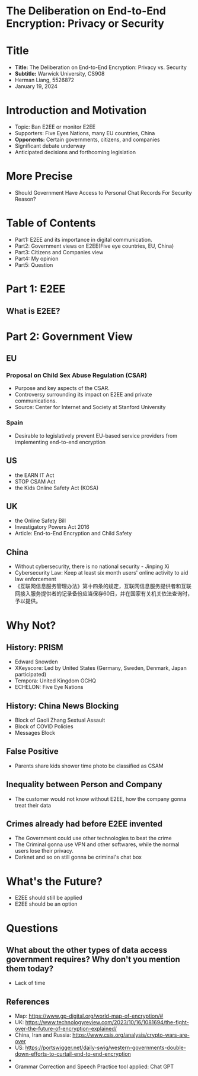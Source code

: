 # The Deliberation on End-to-End Encryption: Privacy or Security

# Title
- **Title:** The Deliberation on End-to-End Encryption: Privacy vs. Security
- **Subtitle:** Warwick University, CS908
- Herman Liang, 5526872
- January 19, 2024

# Introduction and Motivation
- Topic: Ban E2EE or monitor E2EE
- Supporters: Five Eyes Nations, many EU countries, China
- **Opponents:** Certain governments, citizens, and companies
- Significant debate underway
- Anticipated decisions and forthcoming legislation
# More Precise
- Should Government Have Access to Personal Chat Records For Security Reason? 
# Table of Contents
- Part1: E2EE and its importance in digital communication.
- Part2: Government views on E2EE(Five eye countries, EU, China)
- Part3: Citizens and Companies view
- Part4: My opinion
- Part5: Question
# Part 1: E2EE
## What is E2EE? 

# Part 2: Government View

## EU
### Proposal on Child Sex Abuse Regulation (CSAR)
- Purpose and key aspects of the CSAR.
- Controversy surrounding its impact on E2EE and private communications.
- Source: Center for Internet and Society at Stanford University
### Spain
- Desirable to legislatively prevent EU-based service providers from implementing end-to-end encryption
## US
- the EARN IT Act
- STOP CSAM Act
- the Kids Online Safety Act (KOSA)
## UK
- the Online Safety Bill
-  Investigatory Powers Act 2016 
- Article: End-to-End Encryption and Child Safety
## China
- Without cybersecurity, there is no national security - Jinping Xi
- Cybersecurity Law: Keep at least six month users' online activity to aid law enforcement
- 《互联网信息服务管理办法》第十四条的规定，互联网信息服务提供者和互联网接入服务提供者的记录备份应当保存60日，并在国家有关机关依法查询时，予以提供。
# Why Not? 
## History: PRISM
- Edward Snowden
- XKeyscore: Led by United States (Germany, Sweden, Denmark, Japan participated)
- Tempora: United Kingdom GCHQ
- ECHELON: Five Eye Nations
## History: China News Blocking
- Block of Gaoli Zhang Sextual Assault
- Block of COVID Policies
- Messages Block
## False Positive
- Parents share kids shower time photo be classified as CSAM
## Inequality between Person and Company
- The customer would not know without E2EE, how the company gonna treat their data
## Crimes already had before E2EE invented
- The Government could use other technologies to beat the crime
- The Criminal gonna use VPN and other softwares, while the normal users lose their privacy. 
- Darknet and so on still gonna be criminal's chat box

# What's the Future? 
- E2EE should still be applied
- E2EE should be an option

# Questions
## What about the other types of data access government requires? Why don't you mention them today?  
- Lack of time



## References
- Map: https://www.gp-digital.org/world-map-of-encryption/#
- UK: https://www.technologyreview.com/2023/10/16/1081694/the-fight-over-the-future-of-encryption-explained/
- China, Iran and Russia: https://www.csis.org/analysis/crypto-wars-are-over
- US: https://portswigger.net/daily-swig/western-governments-double-down-efforts-to-curtail-end-to-end-encryption
- 
- Grammar Correction and Speech Practice tool applied: Chat GPT


